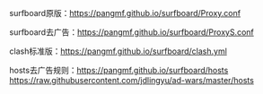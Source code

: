 surfboard原版：https://pangmf.github.io/surfboard/Proxy.conf

surfboard去广告：https://pangmf.github.io/surfboard/ProxyS.conf

clash标准版：https://pangmf.github.io/surfboard/clash.yml

hosts去广告规则：https://pangmf.github.io/surfboard/hosts
https://raw.githubusercontent.com/jdlingyu/ad-wars/master/hosts
